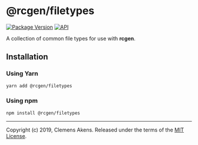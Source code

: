 # @rcgen/filetypes

[![Package Version][package-badge]][package-npm] [![API][api-badge]][api]

A collection of common file types for use with **rcgen**.

## Installation

### Using Yarn

```sh
yarn add @rcgen/filetypes
```

### Using npm

```sh
npm install @rcgen/filetypes
```

---

Copyright (c) 2019, Clemens Akens. Released under the terms of the [MIT
License][license].

[api]: https://rcgen.io/@rcgen/filetypes/
[api-badge]: https://img.shields.io/badge/API-%40rcgen%2Ffiletypes-blue.svg
[license]: https://github.com/clebert/rcgen/blob/master/LICENSE
[package-badge]: https://img.shields.io/npm/v/@rcgen/filetypes.svg
[package-npm]: https://www.npmjs.com/package/@rcgen/filetypes
